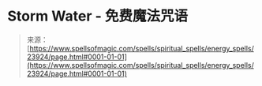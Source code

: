 <!--yml

category: 未分类

date: 2024-06-12 19:09:27

-->

# Storm Water - 免费魔法咒语

> 来源：[https://www.spellsofmagic.com/spells/spiritual_spells/energy_spells/23924/page.html#0001-01-01](https://www.spellsofmagic.com/spells/spiritual_spells/energy_spells/23924/page.html#0001-01-01)
